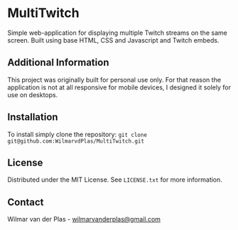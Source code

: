 # MultiTwitch
Simple web-application for displaying multiple Twitch streams on the same screen. Built using base HTML, CSS and Javascript and Twitch embeds.

## Additional Information
This project was originally built for personal use only. 
For that reason the application is not at all responsive for mobile devices, I designed it solely for use on desktops.

## Installation
To install simply clone the repository: `git clone git@github.com:WilmarvdPlas/MultiTwitch.git`

## License
Distributed under the MIT License. See `LICENSE.txt` for more information.

## Contact
Wilmar van der Plas - wilmarvanderplas@gmail.com
